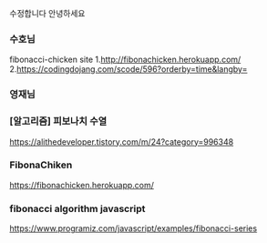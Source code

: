 수정합니다 안녕하세요

### 수호님
fibonacci-chicken site
1.http://fibonachicken.herokuapp.com/
2.https://codingdojang.com/scode/596?orderby=time&langby=

### 영재님
### [알고리즘] 피보나치 수열

https://alithedeveloper.tistory.com/m/24?category=996348

### FibonaChiken 

https://fibonachicken.herokuapp.com/

###  fibonacci algorithm javascript

https://www.programiz.com/javascript/examples/fibonacci-series
